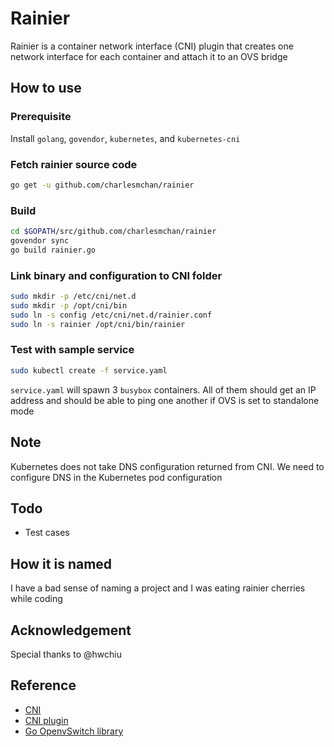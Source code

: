 # Rainier
Rainier is a container network interface (CNI) plugin that creates one network interface for each container and attach it to an OVS bridge

## How to use
### Prerequisite
Install `golang`, `govendor`, `kubernetes`, and `kubernetes-cni`

### Fetch rainier source code
```bash
go get -u github.com/charlesmchan/rainier
```

### Build
```bash
cd $GOPATH/src/github.com/charlesmchan/rainier
govendor sync
go build rainier.go
```
### Link binary and configuration to CNI folder
```bash
sudo mkdir -p /etc/cni/net.d
sudo mkdir -p /opt/cni/bin
sudo ln -s config /etc/cni/net.d/rainier.conf
sudo ln -s rainier /opt/cni/bin/rainier
```

### Test with sample service
```bash
sudo kubectl create -f service.yaml
```
`service.yaml` will spawn 3 `busybox` containers. All of them should get an IP address and should be able to ping one another if OVS is set to standalone mode

## Note
Kubernetes does not take DNS configuration returned from CNI. We need to configure DNS in the Kubernetes pod configuration

## Todo
- Test cases

## How it is named
I have a bad sense of naming a project and I was eating rainier cherries while coding

## Acknowledgement
Special thanks to @hwchiu

## Reference
- [CNI](https://github.com/containernetworking/cni)
- [CNI plugin](https://github.com/containernetworking/plugins)
- [Go OpenvSwitch library](https://github.com/digitalocean/go-openvswitch)
